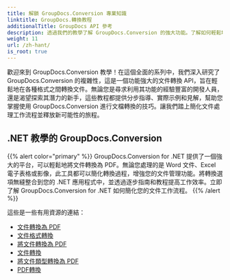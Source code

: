 ```yaml
---
title: 解鎖 GroupDocs.Conversion 專業知識
linktitle: GroupDocs.轉換教程
additionalTitle: GroupDocs API 參考
description: 透過我們的教學了解 GroupDocs.Conversion 的強大功能。了解如何輕鬆地在不同格式之間轉換文檔，以實現無縫工作流程整合。
weight: 11
url: /zh-hant/
is_root: true
---
```


歡迎來到 GroupDocs.Conversion 教學！在這個全面的系列中，我們深入研究了 GroupDocs.Conversion 的複雜性，這是一個功能強大的文件轉換 API，旨在輕鬆地在各種格式之間轉換文件。無論您是尋求利用其功能的經驗豐富的開發人員，還是渴望探索其潛力的新手，這些教程都提供分步指導、實際示例和見解，幫助您掌握使用 GroupDocs.Conversion 進行文檔轉換的技巧。讓我們踏上簡化文件處理工作流程並釋放新可能性的旅程。

## .NET 教學的 GroupDocs.Conversion
{{% alert color="primary" %}}
GroupDocs.Conversion for .NET 提供了一個強大的平台，可以輕鬆地將文件轉換為 PDF。無論您處理的是 Word 文件、Excel 電子表格或影像，此工具都可以簡化轉換過程，增強您的文件管理功能。將轉換選項無縫整合到您的 .NET 應用程式中，並透過逐步指南和教程提高工作效率。立即了解 GroupDocs.Conversion for .NET 如何簡化您的文件工作流程。
{{% /alert %}}

這些是一些有用資源的連結：
 
- [文件轉換為 PDF](./net/file-conversion-to-pdf/)
- [文件格式轉換](./net/file-format-conversion-tutorials/)
- [將文件轉換為 PDF](./net/convert-files-to-pdf/)
- [文件轉換](./net/document-conversion/)
- [將文件類型轉換為 PDF](./net/converting-file-types-to-pdf/)
- [PDF轉換](./net/pdf-conversion/)